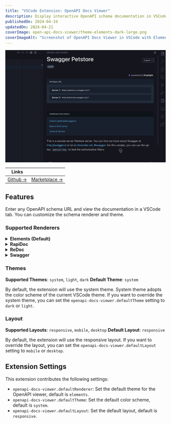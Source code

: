 ```yaml
---
title: "VSCode Extension: OpenAPI Docs Viewer"
description: Display interactive OpenAPI schema documentation in VSCode.
publishedOn: 2024-04-19
updatedOn: 2024-04-21
coverImage: open-api-docs-viewer/theme-elements-dark-large.png
coverImageAlt: "Screenshot of OpenAPI Docs Viewer in VSCode with Elements renderer in dark theme."
---
```


![Overview](https://raw.githubusercontent.com/thalida/openapi-docs-viewer/refs/heads/main/media/screenshots/overview.gif)

| Links | |
| ------ | ------- |
| [Github →](https://github.com/thalida/openapi-docs-viewer) | [Marketplace →](https://marketplace.visualstudio.com/items?itemName=thalida.openapi-docs-viewer) |


## Features

Enter any OpenAPI schema URL and view the documentation in a VSCode tab. You can customize the schema renderer and theme.


### Supported Renderers

<details>
  <summary><strong>Elements (Default)</strong></summary>

  Build beautiful, interactive API Docs with embeddable React or Web Components, powered by OpenAPI and Markdown.
  <https://github.com/stoplightio/elements>

  **Preview**
  <table>
    <tr>
      <td><strong>Theme</strong></td>
      <td><strong>Layout: Mobile</strong></td>
      <td><strong>Layout: Desktop</strong></td>
    </tr>
    <tr>
      <td>Dark</td>
      <td><img src="https://raw.githubusercontent.com/thalida/openapi-docs-viewer/refs/heads/main/media/screenshots/theme-elements-dark-small.png" alt="Elements Dark Theme: Small" width="300"/></td>
      <td><img src="https://raw.githubusercontent.com/thalida/openapi-docs-viewer/refs/heads/main/media/screenshots/theme-elements-dark-large.png" alt="Elements Dark Theme: Large" width="600"/></td>
    </tr>
    <tr>
      <td>Light</td>
      <td><img src="https://raw.githubusercontent.com/thalida/openapi-docs-viewer/refs/heads/main/media/screenshots/theme-elements-light-small.png" alt="Elements Light Theme: Small" width="300"/></td>
      <td><img src="https://raw.githubusercontent.com/thalida/openapi-docs-viewer/refs/heads/main/media/screenshots/theme-elements-light-large.png" alt="Elements Light Theme: Large" width="600"/></td>
    </tr>
  </table>
</details>
<details>
  <summary><strong>RapiDoc</strong></summary>

  Custom Element for Open-API spec viewing
  <https://github.com/rapi-doc/RapiDoc>

  **Preview**
  <table>
    <tr>
      <td><strong>Theme</strong></td>
      <td><strong>Layout: Mobile</strong></td>
      <td><strong>Layout: Desktop</strong></td>
    </tr>
    <tr>
      <td>Dark</td>
      <td><img src="https://raw.githubusercontent.com/thalida/openapi-docs-viewer/refs/heads/main/media/screenshots/theme-rapidoc-dark-small.png" alt="RapiDoc Dark Theme: Small" width="300"/></td>
      <td><img src="https://raw.githubusercontent.com/thalida/openapi-docs-viewer/refs/heads/main/media/screenshots/theme-rapidoc-dark-large.png" alt="RapiDoc Dark Theme: Large" width="600"/></td>
    </tr>
    <tr>
      <td>Light</td>
      <td><img src="https://raw.githubusercontent.com/thalida/openapi-docs-viewer/refs/heads/main/media/screenshots/theme-rapidoc-light-small.png" alt="RapiDoc Light Theme: Small" width="300"/></td>
      <td><img src="https://raw.githubusercontent.com/thalida/openapi-docs-viewer/refs/heads/main/media/screenshots/theme-rapidoc-light-large.png" alt="RapiDoc Light Theme: Large" width="600"/></td>
    </tr>
  </table>
</details>
<details>
  <summary><strong>ReDoc</strong></summary>

  OpenAPI/Swagger-generated API Reference Documentation
  <https://github.com/Redocly/redoc>

  **Preview**
  <table>
    <tr>
      <td><strong>Theme</strong></td>
      <td><strong>Layout: Mobile</strong></td>
      <td><strong>Layout: Desktop</strong></td>
    </tr>
    <tr>
      <td>Dark</td>
      <td><img src="https://raw.githubusercontent.com/thalida/openapi-docs-viewer/refs/heads/main/media/screenshots/theme-redoc-dark-small.png" alt="Redoc Dark Theme: Small" width="300"/></td>
      <td><img src="https://raw.githubusercontent.com/thalida/openapi-docs-viewer/refs/heads/main/media/screenshots/theme-redoc-dark-large.png" alt="Redoc Dark Theme: Large" width="600"/></td>
    </tr>
    <tr>
      <td>Light</td>
      <td><img src="https://raw.githubusercontent.com/thalida/openapi-docs-viewer/refs/heads/main/media/screenshots/theme-redoc-light-small.png" alt="Redoc Light Theme: Small" width="300"/></td>
      <td><img src="https://raw.githubusercontent.com/thalida/openapi-docs-viewer/refs/heads/main/media/screenshots/theme-redoc-light-large.png" alt="Redoc Light Theme: Large" width="600"/></td>
    </tr>
  </table>
</details>
<details>
  <summary><strong>Swagger</strong></summary>

  Swagger UI is a collection of HTML, JavaScript, and CSS assets that dynamically generate beautiful documentation from a Swagger-compliant API.
  <https://github.com/swagger-api/swagger-ui>

  **Preview**
  <table>
    <tr>
      <td><strong>Theme</strong></td>
      <td><strong>Layout: Mobile</strong></td>
      <td><strong>Layout: Desktop</strong></td>
    </tr>
    <tr>
      <td>Dark</td>
      <td><img src="https://raw.githubusercontent.com/thalida/openapi-docs-viewer/refs/heads/main/media/screenshots/theme-swagger-dark-small.png" alt="Swagger Dark Theme: Small" width="300"/></td>
      <td><img src="https://raw.githubusercontent.com/thalida/openapi-docs-viewer/refs/heads/main/media/screenshots/theme-swagger-dark-large.png" alt="Swagger Dark Theme: Large" width="600"/></td>
    </tr>
    <tr>
      <td>Light</td>
      <td><img src="https://raw.githubusercontent.com/thalida/openapi-docs-viewer/refs/heads/main/media/screenshots/theme-swagger-light-small.png" alt="Swagger Light Theme: Small" width="300"/></td>
      <td><img src="https://raw.githubusercontent.com/thalida/openapi-docs-viewer/refs/heads/main/media/screenshots/theme-swagger-light-large.png" alt="Swagger Light Theme: Large" width="600"/></td>
    </tr>
  </table>
</details>


### Themes

**Supported Themes**: `system`, `light`, `dark`
**Default Theme**: `system`

By default, the extension will use the system theme. System theme adopts the color scheme of the current VSCode theme. If you want to override the system theme, you can set the `openapi-docs-viewer.defaultTheme` setting to `dark` or `light`.


### Layout

**Supported Layouts**: `responsive`, `mobile`, `desktop`
**Default Layout**: `responsive`

By default, the extension will use the responsive layout. If you want to override the layout, you can set the `openapi-docs-viewer.defaultLayout` setting to `mobile` or `desktop`.


## Extension Settings

This extension contributes the following settings:

* `openapi-docs-viewer.defaultRenderer`: Set the default theme for the OpenAPI viewer, default is `elements`.
* `openapi-docs-viewer.defaultTheme`: Set the default color scheme, default is `system`.
* `openapi-docs-viewer.defaultLayout`: Set the default layout, default is `responsive`.
